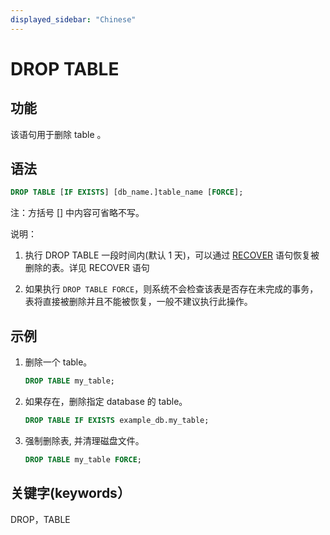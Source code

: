 ```yaml
---
displayed_sidebar: "Chinese"
---
```


# DROP TABLE

## 功能

该语句用于删除 table 。

## 语法

```sql
DROP TABLE [IF EXISTS] [db_name.]table_name [FORCE];
```

注：方括号 [] 中内容可省略不写。

说明：

1. 执行 DROP TABLE 一段时间内(默认 1 天)，可以通过 [RECOVER](../data-definition/RECOVER.md) 语句恢复被删除的表。详见 RECOVER 语句

2. 如果执行 `DROP TABLE FORCE`，则系统不会检查该表是否存在未完成的事务，表将直接被删除并且不能被恢复，一般不建议执行此操作。

## 示例

1. 删除一个 table。

    ```sql
    DROP TABLE my_table;
    ```

2. 如果存在，删除指定 database 的 table。

    ```sql
    DROP TABLE IF EXISTS example_db.my_table;
    ```

3. 强制删除表, 并清理磁盘文件。

    ```sql
    DROP TABLE my_table FORCE;
    ```

## 关键字(keywords）

DROP，TABLE
